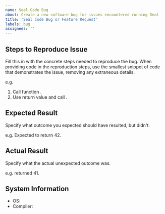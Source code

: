 ```yaml
---
name: Seal Code Bug
about: Create a new software bug for issues encountered running Seal
title: 'Seal Code Bug or Feature Request'
labels: bug
assignees: ''
---
```


## Steps to Reproduce Issue

Fill this in with the concrete steps needed to reproduce the bug. When providing code in the reproduction steps, use the smallest snippet of code that demonstrates the issue, removing any extraneous details.

e.g.
1. Call function <function call>.
2. Use return value and call <other function call>.

## Expected Result

Specify what outcome you expected should have resulted, but didn't.

e.g.
Expected <other function call> to return 42.

## Actual Result

Specify what the actual unexpected outcome was.

e.g.
<other function call> returned 41.

## System Information

* OS: <specify OS version>
* Compiler: <specify compiler version>

